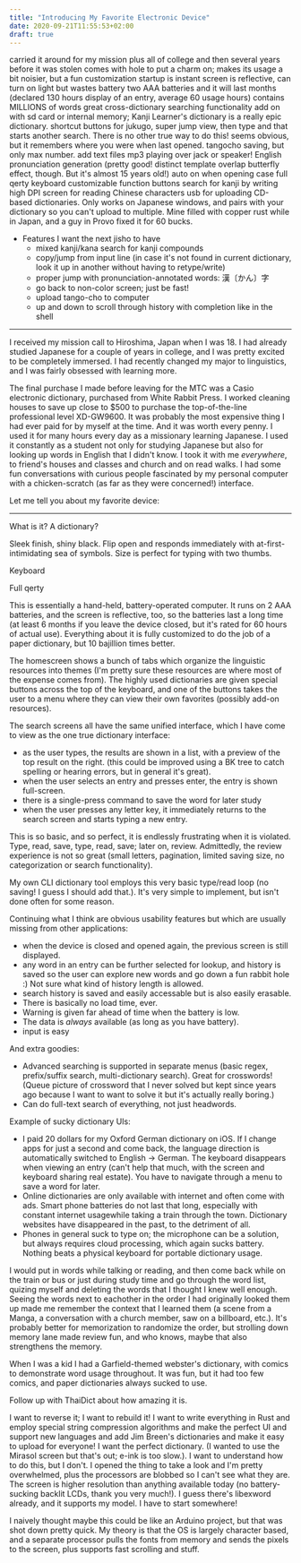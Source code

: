 ```yaml
---
title: "Introducing My Favorite Electronic Device"
date: 2020-09-21T11:55:53+02:00
draft: true
---
```


carried it around for my mission plus all of college and then several years before it was stolen
comes with hole to put a charm on; makes its usage a bit noisier, but a fun customization
startup is instant
screen is reflective, can turn on light but wastes battery
two AAA batteries and it will last months (declared 130 hours display of an entry, average 60 usage hours)
contains MILLIONS of words
great cross-dictionary searching functionality
add on with sd card or internal memory; Kanji Learner's dictionary is a really epic dictionary.
shortcut buttons for jukugo, super jump
view, then type and that starts another search. There is no other true way to do this!
seems obvious, but it remembers where you were when last opened.
tangocho saving, but only max number.
add text files
mp3 playing over jack or speaker!
English pronunciation generation (pretty good! distinct template overlap butterfly effect, though. But it's almost 15 years old!)
auto on when opening case
full qerty keyboard
customizable function buttons
search for kanji by writing
high DPI screen for reading Chinese characters
usb for uploading CD-based dictionaries. Only works on Japanese windows, and pairs with your dictionary so you can't upload to multiple.
    Mine filled with copper rust while in Japan, and a guy in Provo fixed it for 60 bucks.

* Features I want the next jisho to have
    - mixed kanji/kana search for kanji compounds
    - copy/jump from input line (in case it's not found in current dictionary, look it up in another without having to retype/write)
    - proper jump with pronunciation-annotated words: 漢〔かん〕字
    - go back to non-color screen; just be fast!
    - upload tango-cho to computer
    - up and down to scroll through history with completion like in the shell

***

I received my mission call to Hiroshima, Japan when I was 18. I had already studied Japanese for a couple of years in college, and I was pretty excited to be completely immersed. I had recently changed my major to linguistics, and I was fairly obsessed with learning more. 

The final purchase I made before leaving for the MTC was a Casio electronic dictionary, purchased from White Rabbit Press. I worked cleaning houses to save up close to $500 to purchase the top-of-the-line professional level XD-GW9600. It was probably the most expensive thing I had ever paid for by myself at the time. And it was worth every penny. I used it for many hours every day as a missionary learning Japanese. I used it constantly as a student not only for studying Japanese but also for looking up words in English that I didn't know. I took it with me *everywhere*, to friend's houses and classes and church and on read walks. I had some fun conversations with curious people fascinated by my personal computer with a chicken-scratch (as far as they were concerned!) interface.

<!-- Lately I've sadly reached the device's limits and don't use it as often anymore. I would love nothing more than to breath new life into it and carry it from country to country studying new languages. -->

Let me tell you about my favorite device:

***

What is it? A dictionary?

Sleek finish, shiny black. Flip open and responds immediately with at-first-intimidating sea of symbols. Size is perfect for typing with two thumbs.


Keyboard

Full qerty


This is essentially a hand-held, battery-operated computer. It runs on 2 AAA batteries, and the screen is reflective, too, so the batteries last a long time (at least 6 months if you leave the device closed, but it's rated for 60 hours of actual use). Everything about it is fully customized to do the job of a paper dictionary, but 10 bajillion times better.

The homescreen shows a bunch of tabs which organize the linguistic resources into themes (I'm pretty sure these resources are where most of the expense comes from). The highly used dictionaries are given special buttons across the top of the keyboard, and one of the buttons takes the user to a menu where they can view their own favorites (possibly add-on resources).

The search screens all have the same unified interface, which I have come to view as the one true dictionary interface:

* as the user types, the results are shown in a list, with a preview of the top result on the right. (this could be improved using a BK tree to catch spelling or hearing errors, but in general it's great).
* when the user selects an entry and presses enter, the entry is shown full-screen.
* there is a single-press command to save the word for later study
* when the user presses any letter key, it immediately returns to the search screen and starts typing a new entry.

This is so basic, and so perfect, it is endlessly frustrating when it is violated. Type, read, save, type, read, save; later on, review. Admittedly, the review experience is not so great (small letters, pagination, limited saving size, no categorization or search functionality).

My own CLI dictionary tool employs this very basic type/read loop (no saving! I guess I should add that.). It's very simple to implement, but isn't done often for some reason.

Continuing what I think are obvious usability features but which are usually missing from other applications:

* when the device is closed and opened again, the previous screen is still displayed.
* any word in an entry can be further selected for lookup, and history is saved so the user can explore new words and go down a fun rabbit hole :) Not sure what kind of history length is allowed.
* search history is saved and easily accessable but is also easily erasable.
* There is basically no load time, ever.
* Warning is given far ahead of time when the battery is low.
* The data is *always* available (as long as you have battery).
* input is easy

And extra goodies:

* Advanced searching is supported in separate menus (basic regex, prefix/suffix search, multi-dictionary search). Great for crosswords! (Queue picture of crossword that I never solved but kept since years ago because I want to want to solve it but it's actually really boring.)
* Can do full-text search of everything, not just headwords.


Example of sucky dictionary UIs:

* I paid 20 dollars for my Oxford German dictionary on iOS. If I change apps for just a second and come back, the language direction is automatically switched to English -> German. The keyboard disappears when viewing an entry (can't help that much, with the screen and keyboard sharing real estate). You have to navigate through a menu to save a word for later.
* Online dictionaries are only available with internet and often come with ads. Smart phone batteries do not last that long, especially with constant internet usagewhile taking a train through the town. Dictionary websites have disappeared in the past, to the detriment of all.
* Phones in general suck to type on; the microphone can be a solution, but always requires cloud processing, which again sucks battery. Nothing beats a physical keyboard for portable dictionary usage.



I would put in words while talking or reading, and then come back while on the train or bus or just during study time and go through the word list, quizing myself and deleting the words that I thought I knew well enough. Seeing the words next to eachother in the order I had originally looked them up made me remember the context that I learned them (a scene from a Manga, a conversation with a church member, saw on a billboard, etc.). It's probably better for memorization to randomize the order, but strolling down memory lane made review fun, and who knows, maybe that also strengthens the memory.


When I was a kid I had a Garfield-themed webster's dictionary, with comics to demonstrate word usage throughout. It was fun, but it had too few comics, and paper dictionaries always sucked to use.

Follow up with ThaiDict about how amazing it is.


I want to reverse it; I want to rebuild it! I want to write everything in Rust and employ special string compression algorithms and make the perfect UI and support new languages and add Jim Breen's dictionaries and make it easy to upload for everyone! I want the perfect dictionary. (I wanted to use the Mirasol screen but that's out; e-ink is too slow.). I want to understand how to do this, but I don't. I opened the thing to take a look and I'm pretty overwhelmed, plus the processors are blobbed so I can't see what they are. The screen is higher resolution than anything available today (no battery-sucking backlit LCDs, thank you very much!). I guess there's libexword already, and it supports my model. I have to start somewhere! 

I naively thought maybe this could be like an Arduino project, but that was shot down pretty quick. My theory is that the OS is largely character based, and a separate processor pulls the fonts from memory and sends the pixels to the screen, plus supports fast scrolling and stuff. 